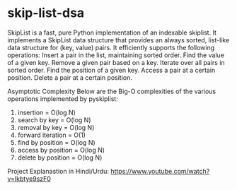 # skip-list-dsa

SkipList is a fast, pure Python implementation of an indexable skiplist. It implements a SkipList data structure that provides an always sorted, list-like data structure for (key, value) pairs. It efficiently supports the following operations:
Insert a pair in the list, maintaining sorted order.
Find the value of a given key.
Remove a given pair based on a key.
Iterate over all pairs in sorted order.
Find the position of a given key.
Access a pair at a certain position.
Delete a pair at a certain position.

Asymptotic Complexity
Below are the Big-O complexities of the various operations implemented by pyskiplist:
1. insertion = O(log N)
2. search by key = O(log N)
3. removal by key = O(log N)
4. forward iteration = O(1)
5. find by position = O(log N)
6. access by position = O(log N)
7. delete by position = O(log N)

Project Explanastion in Hindi/Urdu:
https://www.youtube.com/watch?v=Ikbtye9szF0
